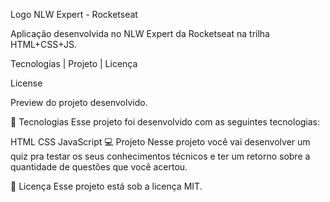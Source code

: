 Logo NLW Expert - Rocketseat

Aplicação desenvolvida no NLW Expert da Rocketseat na trilha HTML+CSS+JS.

Tecnologias   |    Projeto   |    Licença

License


Preview do projeto desenvolvido.

🚀 Tecnologias
Esse projeto foi desenvolvido com as seguintes tecnologias:

HTML
CSS
JavaScript
💻 Projeto
Nesse projeto você vai desenvolver um quiz pra testar os seus conhecimentos técnicos e ter um retorno sobre a quantidade de questões que você acertou.

📝 Licença
Esse projeto está sob a licença MIT.